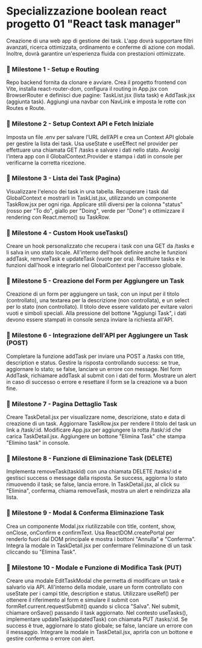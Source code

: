 # Specializzazione boolean react progetto 01 "React task manager"

Creazione di una web app di gestione dei task. L'app dovrà supportare filtri avanzati, ricerca ottimizzata, ordinamento e conferme di azione con modali. Inoltre, dovrà garantire un'esperienza fluida con prestazioni ottimizzate.


### 📌 Milestone 1 - Setup e Routing
Repo backend fornita da clonare e avviare.
Crea il progetto frontend con Vite, installa react-router-dom, configura il routing in App.jsx con BrowserRouter e definisci due pagine: TaskList.jsx (lista task) e AddTask.jsx (aggiunta task).
Aggiungi una navbar con NavLink e imposta le rotte con Routes e Route.


### 📌 Milestone 2 - Setup Context API e Fetch Iniziale
Imposta un file .env per salvare l’URL dell’API e crea un Context API globale per gestire la lista dei task.
Usa useState e useEffect nel provider per effettuare una chiamata GET /tasks e salvare i dati nello stato.
Avvolgi l’intera app con il GlobalContext.Provider e stampa i dati in console per verificarne la corretta ricezione.

### 📌 Milestone 3 - Lista dei Task (Pagina)
Visualizzare l'elenco dei task in una tabella. Recuperare i task dal GlobalContext e mostrarli in TaskList.jsx, utilizzando un componente TaskRow.jsx per ogni riga. Applicare stili diversi per la colonna "status" (rosso per "To do", giallo per "Doing", verde per "Done") e ottimizzare il rendering con React.memo() su TaskRow.

### 📌 Milestone 4 - Custom Hook useTasks()
Creare un hook personalizzato che recupera i task con una GET da /tasks e li salva in uno stato locale.
All'interno dell'hook definire anche le funzioni addTask, removeTask e updateTask (vuote per ora).
Restituire tasks e le funzioni dall'hook e integrarlo nel GlobalContext per l'accesso globale.

### 📌 Milestone 5 - Creazione del Form per Aggiungere un Task
Creazione di un form per aggiungere un task, con un input per il titolo (controllato), una textarea per la descrizione (non controllata), e un select per lo stato (non controllato). Il titolo deve essere validato per evitare valori vuoti e simboli speciali. Alla pressione del bottone "Aggiungi Task", i dati devono essere stampati in console senza inviare la richiesta all'API.

### 📌 Milestone 6 - Integrazione dell'API per Aggiungere un Task (POST)
Completare la funzione addTask per inviare una POST a /tasks con title, description e status.
Gestire la risposta controllando success: se true, aggiornare lo stato; se false, lanciare un errore con message.
Nel form AddTask, richiamare addTask al submit con i dati del form.
Mostrare un alert in caso di successo o errore e resettare il form se la creazione va a buon fine.

### 📌 Milestone 7 - Pagina Dettaglio Task
Creare TaskDetail.jsx per visualizzare nome, descrizione, stato e data di creazione di un task.
Aggiornare TaskRow.jsx per rendere il titolo del task un link a /task/:id.
Modificare App.jsx per aggiungere la rotta /task/:id che carica TaskDetail.jsx.
Aggiungere un bottone "Elimina Task" che stampa "Elimino task" in console.

### 📌 Milestone 8 - Funzione di Eliminazione Task (DELETE)
Implementa removeTask(taskId) con una chiamata DELETE /tasks/:id e gestisci success o message dalla risposta.
Se success, aggiorna lo stato rimuovendo il task; se false, lancia errore.
In TaskDetail.jsx, al click su "Elimina", conferma, chiama removeTask, mostra un alert e reindirizza alla lista.

### 📌 Milestone 9 - Modal & Conferma Eliminazione Task
Crea un componente Modal.jsx riutilizzabile con title, content, show, onClose, onConfirm e confirmText.
Usa ReactDOM.createPortal per renderlo fuori dal DOM principale e mostra i bottoni "Annulla" e "Conferma".
Integra la modale in TaskDetail.jsx per confermare l’eliminazione di un task cliccando su "Elimina Task".


### 📌 Milestone 10 - Modale e Funzione di Modifica Task (PUT)
Creare una modale EditTaskModal che permetta di modificare un task e salvarlo via API.
All'interno della modale, usare un form controllato con useState per i campi title, description e status.
Utilizzare useRef() per ottenere il riferimento al form e simulare il submit con formRef.current.requestSubmit() quando si clicca "Salva".
Nel submit, chiamare onSave() passando il task aggiornato.
Nel contesto useTasks(), implementare updateTask(updatedTask) con chiamata PUT /tasks/:id.
Se success è true, aggiornare lo stato globale; se false, lanciare un errore con il messaggio.
Integrare la modale in TaskDetail.jsx, aprirla con un bottone e gestire conferma o errore con alert.